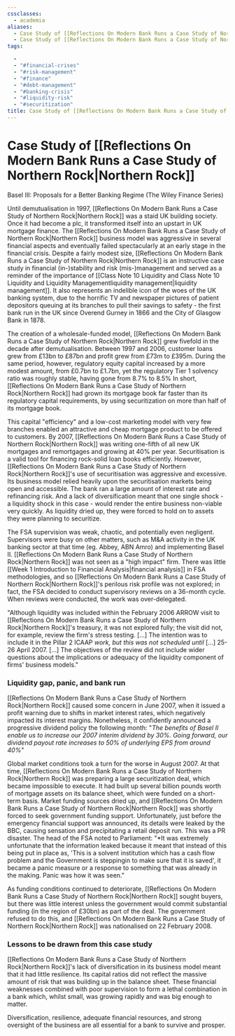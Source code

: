 ```yaml
---
cssclasses:
  - academia
aliases:
  - Case Study of [[Reflections On Modern Bank Runs a Case Study of Northern Rock|Northern Rock]].md
  - Case Study of [[Reflections On Modern Bank Runs a Case Study of Northern Rock|Northern Rock]]
tags:

  - 
  - "#financial-crises"
  - "#risk-management"
  - "#finance"
  - "#debt-management"
  - "#banking-crisis"
  - "#liquidity-risk"
  - "#securitization"
title: Case Study of [[Reflections On Modern Bank Runs a Case Study of Northern Rock|Northern Rock]]
---
```


# Case Study of [[Reflections On Modern Bank Runs a Case Study of Northern Rock|Northern Rock]]

Basel III: Proposals for a Better Banking Regime (The Wiley Finance Series)

Until demutualisation in 1997,  [[Reflections On Modern Bank Runs a Case Study of Northern Rock|Northern Rock]] was a staid UK building society. Once it had become a plc,  it transformed itself into an upstart in UK mortgage finance. The [[Reflections On Modern Bank Runs a Case Study of Northern Rock|Northern Rock]] business model was aggressive in several financial aspects and eventually failed spectacularly at an early stage in the financial crisis. Despite a fairly modest size,  [[Reflections On Modern Bank Runs a Case Study of Northern Rock|Northern Rock]] is an instructive case study in financial (in-)stability and risk (mis-)management and served as a reminder of the importance of [[Class Note 10 Liquidity and Class Note 10 Liquidity and Liquidity Managementliquidity management|liquidity management]]. It also represents an indelible icon of the woes of the UK banking system,  due to the horrific TV and newspaper pictures of patient depositors queuing at its branches to pull their savings to safety - the first bank run in the UK since Overend Gurney in 1866 and the City of Glasgow Bank in 1878.

The creation of a wholesale-funded model,  [[Reflections On Modern Bank Runs a Case Study of Northern Rock|Northern Rock]] grew fivefold in the decade after demutualisation. Between 1997 and 2006,  customer loans grew from £13bn to £87bn and profit grew from £73m to £395m. During the same period,  however,  regulatory equity capital increased by a more modest amount,  from £0.7bn to £1.7bn,  yet the regulatory Tier 1 solvency ratio was roughly stable,  having gone from 8.7% to 8.5% In short,  [[Reflections On Modern Bank Runs a Case Study of Northern Rock|Northern Rock]] had grown its mortgage book far faster than its regulatory capital requirements,  by using securitization on more than half of its mortgage book.

This capital "efficiency" and a low-cost marketing model with very few branches enabled an attractive and cheap mortgage product to be offered to customers. By 2007,  [[Reflections On Modern Bank Runs a Case Study of Northern Rock|Northern Rock]] was writing one-fifth of all new UK mortgages and remortgages and growing at 40% per year. Securitisation is a valid tool for financing rock-solid loan books efficiently. However,  [[Reflections On Modern Bank Runs a Case Study of Northern Rock|Northern Rock]]'s use of securitisation was aggressive and excessive. Its business model relied heavily upon the securitisation markets being open and accessible. The bank ran a large amount of interest rate and refinancing risk. And a lack of diversification meant that one single shock - a liquidity shock in this case - would render the entire business non-viable very quickly. As liquidity dried up,  they were forced to hold on to assets they were planning to securitize.

The FSA supervision was weak,  chaotic,  and potentially even negligent. Supervisors were busy on other matters,  such as M&A activity in the UK banking sector at that time (eg. Abbey,  ABN Amro) and implementing Basel II. [[Reflections On Modern Bank Runs a Case Study of Northern Rock|Northern Rock]] was not seen as a "high impact" firm. There was little [[Week 1 Introduction to Financial Analysis|financial analysis]] in FSA methodologies,  and so [[Reflections On Modern Bank Runs a Case Study of Northern Rock|Northern Rock]]'s perilous risk profile was not explored; in fact,  the FSA decided to conduct supervisory reviews on a 36-month cycle. When reviews were conducted,  the work was over-delegated.

"Although liquidity was included within the February 2006 ARROW visit to [[Reflections On Modern Bank Runs a Case Study of Northern Rock|Northern Rock]]'s treasury,  it was not explored fully; the visit did not,  for example,  review the firm's stress testing. […] The intention was to include it in the Pillar 2 ICAAP *work,  but this was not scheduled until* […] 25-26 April 2007. […] The objectives of the review did not include wider questions about the implications or adequacy of the liquidity component of firms' business models."

### Liquidity gap,  panic,  and bank run

[[Reflections On Modern Bank Runs a Case Study of Northern Rock|Northern Rock]] caused some concern in June 2007,  when it issued a profit warning due to shifts in market interest rates,  which negatively impacted its interest margins. Nonetheless,  it confidently announced a progressive dividend policy the following month: "*The benefits of Basel II enable us to increase our 2007 interim dividend by 30%. Going forward,  our dividend payout rate increases to 50% of underlying EPS from around 40%*"

Global market conditions took a turn for the worse in August 2007. At that time,  [[Reflections On Modern Bank Runs a Case Study of Northern Rock|Northern Rock]] was preparing a large securitization deal,  which became impossible to execute. It had built up several billion pounds worth of mortgage assets on its balance sheet,  which were funded on a short-term basis. Market funding sources dried up,  and [[Reflections On Modern Bank Runs a Case Study of Northern Rock|Northern Rock]] was shortly forced to seek government funding support. Unfortunately,  just before the emergency financial support was announced,  its details were leaked by the BBC,  causing sensation and precipitating a retail deposit run. This was a PR disaster. The head of the FSA noted to Parliament: "*It was extremely unfortunate that the information leaked because it meant that instead of this being put in place as,  'This is a solvent institution which has a cash flow problem and the Government is steppingin to make sure that it is saved',  it became a panic measure or a response to something that was already in the making. Panic was how it was seen."

As funding conditions continued to deteriorate,  [[Reflections On Modern Bank Runs a Case Study of Northern Rock|Northern Rock]] sought buyers,  but there was little interest unless the government would commit substantial funding (in the region of £30bn) as part of the deal. The government refused to do this,  and [[Reflections On Modern Bank Runs a Case Study of Northern Rock|Northern Rock]] was nationalised on 22 February 2008.

### Lessons to be drawn from this case study

[[Reflections On Modern Bank Runs a Case Study of Northern Rock|Northern Rock]]'s lack of diversification in its business model meant that it had little resilience. Its capital ratios did not reflect the massive amount of risk that was building up in the balance sheet. These financial weaknesses combined with poor supervision to form a lethal combination in a bank which,  whilst small,  was growing rapidly and was big enough to matter.

Diversification,  resilience,  adequate financial resources,  and strong oversight of the business are all essential for a bank to survive and prosper.